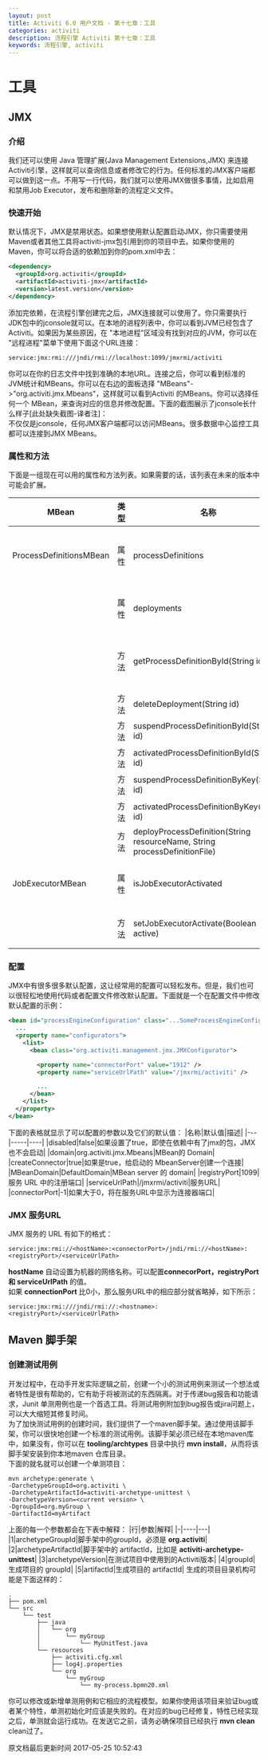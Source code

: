 ```yaml
---
layout: post
title: Activiti 6.0 用户文档 - 第十七章：工具
categories: activiti
description: 流程引擎 Activiti 第十七章：工具
keywords: 流程引擎, activiti
---
```

# 工具
## JMX

### 介绍
我们还可以使用 Java 管理扩展(Java Management Extensions,JMX) 来连接Activiti引擎，这样就可以查询信息或者修改它的行为。任何标准的JMX客户端都可以做到这一点。不用写一行代码，我们就可以使用JMX做很多事情，比如启用和禁用Job Executor，发布和删除新的流程定义文件。
### 快速开始
默认情况下，JMX是禁用状态。如果想使用默认配置启动JMX，你只需要使用Maven或者其他工具将activiti-jmx包引用到你的项目中去。如果你使用的Maven，你可以将合适的依赖加到你的pom.xml中去：
```xml
<dependency>
  <groupId>org.activiti</groupId>
  <artifactId>activiti-jmx</artifactId>
  <version>latest.version</version>
</dependency>
```
添加完依赖，在流程引擎创建完之后，JMX连接就可以使用了。你只需要执行JDK包中的jconsole就可以。在本地的进程列表中，你可以看到JVM已经包含了 Activiti。如果因为某些原因，在 "本地进程"区域没有找到对应的JVM，你可以在 "远程进程"菜单下使用下面这个URL连接：
```properties
service:jmx:rmi:///jndi/rmi://localhost:1099/jmxrmi/activiti
```
你可以在你的日志文件中找到准确的本地URL。连接之后，你可以看到标准的JVM统计和MBeans。你可以在右边的面板选择 "MBeans"->"org.activiti.jmx.Mbeans"，这样就可以看到Activiti 的MBeans。你可以选择任何一个 MBean，来查询对应的信息并修改配置。下面的截图展示了jconsole长什么样子[此处缺失截图-译者注]：  
不仅仅是jconsole，任何JMX客户端都可以访问MBeans。很多数据中心监控工具都可以连接到JMX MBeans。
### 属性和方法
下面是一组现在可以用的属性和方法列表。如果需要的话，该列表在未来的版本中可能会扩展。

|MBean|类型|名称|描述|
|-----|---|----|---|
|ProcessDefinitionsMBean|属性|processDefinitions|发布流程定义需要的属性列表**Id, Name, Version, IsSuspended**|
||属性|deployments|当前发布用到的属性 **Id, Name, TenantId**|
||方法|getProcessDefinitionById(String id)|根据id查询流程定义中的属性 **Id, Name, Version and IsSuspended**|
||方法|deleteDeployment(String id)|根据**id**删除发布|
||方法|suspendProcessDefinitionById(String id)|根据 **id**挂起一个流程定义|
||方法|activatedProcessDefinitionById(String id)|根据 **id**激活一个流程定义|
||方法|suspendProcessDefinitionByKey(String id)|根据 **key**挂起一个流程定义|
||方法|activatedProcessDefinitionByKey(String id)|根据 **key**激活一个流程定义|
||方法|deployProcessDefinition(String resourceName, String processDefinitionFile)|根据文件发布一个流程定义|
|JobExecutorMBean|属性|isJobExecutorActivated|如果作业执行程序被激活，则返回true，否则返回false|
||方法|setJobExecutorActivate(Boolean active)|根据参数激活或者取消激活作业执行程序|

### 配置
JMX中有很多很多默认配置，这让经常用的配置可以轻松发布。但是，我们也可以很轻松地使用代码或者配置文件修改默认配置。下面就是一个在配置文件中修改默认配置的示例：
```xml
<bean id="processEngineConfiguration" class="...SomeProcessEngineConfigurationClass">
  ...
  <property name="configurators">
    <list>
	  <bean class="org.activiti.management.jmx.JMXConfigurator">

	    <property name="connectorPort" value="1912" />
        <property name="serviceUrlPath" value="/jmxrmi/activiti" />

		...
      </bean>
    </list>
  </property>
</bean>
```
下面的表格就显示了可以配置的参数以及它们的默认值：
|名称|默认值|描述|
|---|-----|----|
|disabled|false|如果设置了true，即使在依赖中有了jmx的包，JMX也不会启动|
|domain|org.activiti.jmx.Mbeans|MBean的 Domain|
|createConnector|true|如果是true，给启动的 MbeanServer创建一个连接|
|MBeanDomain|DefaultDomain|MBean server 的 domain|
|registryPort|1099|服务 URL 中的注册端口|
|serviceUrlPath|/jmxrmi/activiti|服务URL|
|connectorPort|-1|如果大于0，将在服务URL中显示为连接器端口|
### JMX 服务URL
JMX 服务的 URL 有如下的格式：
```properties
service:jmx:rmi://<hostName>:<connectorPort>/jndi/rmi://<hostName>:<registryPort>/<serviceUrlPath>
```
**hostName** 自动设置为机器的网络名称。可以配置**connecorPort，registryPort 和 serviceUrlPath** 的值。  
如果 **connectionPort** 比0小，那么服务URL中的相应部分就省略掉，如下所示：
```properties
service:jmx:rmi:///jndi/rmi://:<hostname>:<registryPort>/<serviceUrlPath>
```
## Maven 脚手架
### 创建测试用例
开发过程中，在动手开发实际逻辑之前，创建一个小的测试用例来测试一个想法或者特性是很有帮助的，它有助于将被测试的东西隔离。对于传递bug报告和功能请求，Junit 单测用例也是一个首选工具。将测试用例附加到bug报告或jira问题上，可以大大缩短其修复时间。   
为了加快测试用例的创建时间，我们提供了一个maven脚手架。通过使用该脚手架，你可以很快地创建一个标准的测试用例。该脚手架必须已经在本地maven库中，如果没有，你可以在 **tooling/archtypes** 目录中执行 **mvn install**，从而将该脚手架安装到你本地maven 仓库目录。  
下面的就名就可以创建一个单测项目：
```shell
mvn archetype:generate \
-DarchetypeGroupId=org.activiti \
-DarchetypeArtifactId=activiti-archetype-unittest \
-DarchetypeVersion=<current version> \
-DgroupId=org.myGroup \
-DartifactId=myArtifact
```
上面的每一个参数都会在下表中解释：
|行|参数|解释|
|-|----|---|
|1|archetypeGroupId|脚手架中的groupId，必须是 **org.activiti**|
|2|archetypeArtifactId|脚手架中的 artifactId，比如是 **activiti-archetype-unittest**|
|3|archetypeVersion|在测试项目中使用到的Activiti版本|
|4|groupId|生成项目的 groupId|
|5|artifactId|生成项目的 artifactId|
生成的项目目录机构可能是下面这样的：
```shell
.
├── pom.xml
└── src
    └── test
        ├── java
        │   └── org
        │       └── myGroup
        │           └── MyUnitTest.java
        └── resources
            ├── activiti.cfg.xml
            ├── log4j.properties
            └── org
                └── myGroup
                    └── my-process.bpmn20.xml
```
你可以修改或新增单测用例和它相应的流程模型。如果你使用该项目来验证bug或者某个特性，单测初始化时应该是失败的。在对应的bug已经修复，特性已经实现之后，单测就会运行成功。在发送它之前，请务必确保项目已经执行 **mvn clean** clean过了。  


原文档最后更新时间 2017-05-25 10:52:43